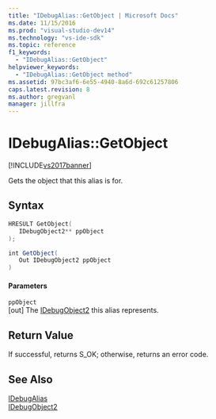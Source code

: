 ```yaml
---
title: "IDebugAlias::GetObject | Microsoft Docs"
ms.date: 11/15/2016
ms.prod: "visual-studio-dev14"
ms.technology: "vs-ide-sdk"
ms.topic: reference
f1_keywords: 
  - "IDebugAlias::GetObject"
helpviewer_keywords: 
  - "IDebugAlias::GetObject method"
ms.assetid: 97bc3af6-6e55-4940-8a6d-692c61257806
caps.latest.revision: 8
ms.author: gregvanl
manager: jillfra
---
```

# IDebugAlias::GetObject
[!INCLUDE[vs2017banner](../../../includes/vs2017banner.md)]

Gets the object that this alias is for.  
  
## Syntax  
  
```cpp  
HRESULT GetObject(  
   IDebugObject2** ppObject  
);  
```  
  
```csharp  
int GetObject(  
   Out IDebugObject2 ppObject  
)  
```  
  
#### Parameters  
 `ppObject`  
 [out] The [IDebugObject2](../../../extensibility/debugger/reference/idebugobject2.md) this alias represents.  
  
## Return Value  
 If successful, returns S_OK; otherwise, returns an error code.  
  
## See Also  
 [IDebugAlias](../../../extensibility/debugger/reference/idebugalias.md)   
 [IDebugObject2](../../../extensibility/debugger/reference/idebugobject2.md)
